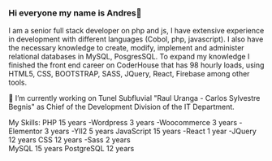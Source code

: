 ### Hi everyone my name is Andres👋
I am a senior full stack developer on php and js, I have extensive experience in development with different languages (Cobol, php, javascript). I also have the necessary knowledge to create, modify, implement and administer relational databases in MySQL, PosgresSQL.
To expand my knowledge I finished the front end career on CoderHouse that has 98 hourly loads,  using HTML5, CSS, BOOTSTRAP, SASS, JQuery, React, Firebase among other tools.

🔭 I’m currently working on Tunel Subfluvial "Raul Uranga - Carlos Sylvestre Begnis" as Chief of the Development Division of the IT Department.


My Skills:
  PHP 15 years
  -Wordpress 3 years
      -Woocommerce 3 years
      -Elementor 3 years
    -YII2 5 years
  JavaScript 15 years
    -React 1 year
    -JQuery 12 years
  CSS 12 years
    -Sass 2 years  
  MySQL 15 years
  PostgreSQL 12 years


<!--
**jandrespadilla/jandrespadilla** is a ✨ _special_ ✨ repository because its `README.md` (this file) appears on your GitHub profile.

Here are some ideas to get you started:

- 🔭 I’m currently working on ...
- 🌱 I’m currently learning ...
- 👯 I’m looking to collaborate on ...
- 🤔 I’m looking for help with ...
- 💬 Ask me about ...
- 📫 How to reach me: ...
- 😄 Pronouns: ...
- ⚡ Fun fact: ...
-->
